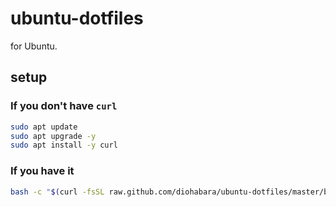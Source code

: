 # ubuntu-dotfiles

for Ubuntu.

## setup

### If you don't have `curl`

```sh
sudo apt update
sudo apt upgrade -y
sudo apt install -y curl
```

### If you have it

```sh
bash -c "$(curl -fsSL raw.github.com/diohabara/ubuntu-dotfiles/master/bin/setup.sh)"
```

